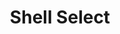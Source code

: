 ---
title: "Shell Select"
url: /talisay-city/shell-select-natalio-bacalso-avenue/
shop: convenience
---